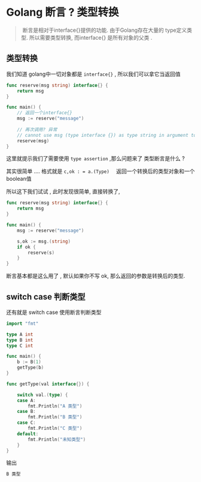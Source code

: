 # Golang 断言 ? 类型转换

> ​	断言是相对于interface{}提供的功能. 由于Golang存在大量的 type定义类型. 所以需要类型转换, 而interface{} 是所有对象的父类  . 

## 类型转换

我们知道 golang中一切对象都是 `interface{}` , 所以我们可以拿它当返回值

```go
func reserve(msg string) interface{} {
	return msg
}

func main() {
    // 返回一个interface{}
	msg := reserve("message")
    
    // 再次调用? 异常
    // cannot use msg (type interface {}) as type string in argument to reserve: need type assertion
	reserve(msg)
}
```

这里就提示我们了需要使用 `type assertion`  ,那么问题来了 类型断言是什么 ? 

其实很简单 .... 格式就是    `c,ok : = a.(Type)  `  返回一个转换后的类型对象和一个boolean值

所以这下我们试试 , 此时发现很简单, 直接转换了, 

```go
func reserve(msg string) interface{} {
	return msg
}

func main() {
	msg := reserve("message")

	s,ok := msg.(string)
	if ok {
		reserve(s)
	}
}
```

断言基本都是这么用了 , 默认如果你不写 ok, 那么返回的参数是转换后的类型. 



##  switch case 判断类型

还有就是 switch case 使用断言判断类型

```go
import "fmt"

type A int
type B int
type C int

func main() {
	b := B(1)
	getType(b)
}

func getType(val interface{}) {

	switch val.(type) {
	case A:
		fmt.Println("A 类型")
	case B:
		fmt.Println("B 类型")
	case C:
		fmt.Println("C 类型")
	default:
		fmt.Println("未知类型")
	}
}
```

输出

```go
B 类型
```

